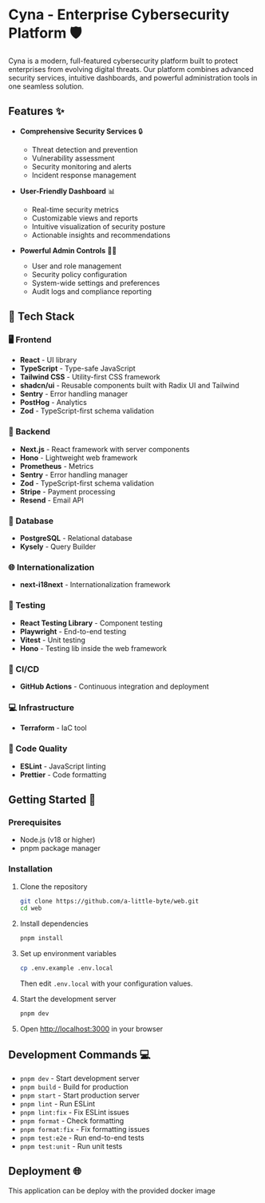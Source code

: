 # Cyna - Enterprise Cybersecurity Platform 🛡️

Cyna is a modern, full-featured cybersecurity platform built to protect enterprises from evolving digital threats. Our platform combines advanced security services, intuitive dashboards, and powerful administration tools in one seamless solution.

## Features ✨

- **Comprehensive Security Services** 🔒

  - Threat detection and prevention
  - Vulnerability assessment
  - Security monitoring and alerts
  - Incident response management

- **User-Friendly Dashboard** 📊

  - Real-time security metrics
  - Customizable views and reports
  - Intuitive visualization of security posture
  - Actionable insights and recommendations

- **Powerful Admin Controls** 👩‍💼
  - User and role management
  - Security policy configuration
  - System-wide settings and preferences
  - Audit logs and compliance reporting

## 🚀 Tech Stack

### 🖥️ Frontend

- **React** - UI library
- **TypeScript** - Type-safe JavaScript
- **Tailwind CSS** - Utility-first CSS framework
- **shadcn/ui** - Reusable components built with Radix UI and Tailwind
- **Sentry** - Error handling manager
- **PostHog** - Analytics
- **Zod** - TypeScript-first schema validation

### 🔧 Backend

- **Next.js** - React framework with server components
- **Hono** - Lightweight web framework
- **Prometheus** - Metrics
- **Sentry** - Error handling manager
- **Zod** - TypeScript-first schema validation
- **Stripe** - Payment processing
- **Resend** - Email API

### 💾 Database

- **PostgreSQL** - Relational database
- **Kysely** - Query Builder

### 🌐 Internationalization

- **next-i18next** - Internationalization framework

### 🧪 Testing

- **React Testing Library** - Component testing
- **Playwright** - End-to-end testing
- **Vitest** - Unit testing
- **Hono** - Testing lib inside the web framework

### 🔄 CI/CD

- **GitHub Actions** - Continuous integration and deployment

### 💻 Infrastructure

- **Terraform** - IaC tool

### 📝 Code Quality

- **ESLint** - JavaScript linting
- **Prettier** - Code formatting

## Getting Started 🚀

### Prerequisites

- Node.js (v18 or higher)
- pnpm package manager

### Installation

1. Clone the repository

   ```bash
   git clone https://github.com/a-little-byte/web.git
   cd web
   ```

2. Install dependencies

   ```bash
   pnpm install
   ```

3. Set up environment variables

   ```bash
   cp .env.example .env.local
   ```

   Then edit `.env.local` with your configuration values.

4. Start the development server

   ```bash
   pnpm dev
   ```

5. Open [http://localhost:3000](http://localhost:3000) in your browser

## Development Commands 💻

- `pnpm dev` - Start development server
- `pnpm build` - Build for production
- `pnpm start` - Start production server
- `pnpm lint` - Run ESLint
- `pnpm lint:fix` - Fix ESLint issues
- `pnpm format` - Check formatting
- `pnpm format:fix` - Fix formatting issues
- `pnpm test:e2e` - Run end-to-end tests
- `pnpm test:unit` - Run unit tests

## Deployment 🌐

This application can be deploy with the provided docker image
